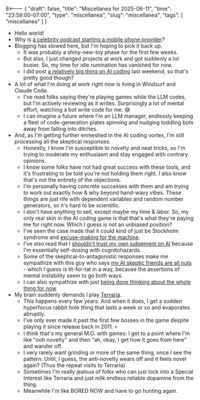 8<--- { "draft": false, "title": "Miscellanea for 2025-06-11", "time": "23:59:00-07:00", "type": "miscellanea", "slug": "miscellanea", "tags": [ "miscellanea" ] }

- Hello world!
- Why is [a celebrity podcast starting a mobile phone provider](https://www.hollywoodreporter.com/business/business-news/smartless-mobile-jason-bateman-will-arnett-mobile-business-1236261243/)?
- Blogging has slowed here, but I'm hoping to pick it back up.
	- It was probably a shiny-new-toy phase for the first few weeks.
	- But also, I just changed projects at work and got suddenly a lot busier. So, my time for idle rumination has vanished for now.
	- I did post [a relatively big thing on AI coding](https://blog.lmorchard.com/2025/06/07/semi-automatic-coding/) last weekend, so that's pretty good though?
- A lot of what I'm doing at work right now is living in Windsurf and Claude Code. 
	- I've read folks saying they're playing games while the LLM codes, but I'm actively reviewing as it writes. Surprisingly a lot of mental effort, watching a bot write code for me. 😅
	- I can imagine a future where I'm an LLM manager, endlessly keeping a fleet of code-generation plates spinning and nudging toddling bots away from falling into ditches.
- And, as I'm getting further enmeshed in the AI coding vortex, I'm still processing all the skeptical responses.
	- Honestly, I know I'm susceptible to novelty and neat tricks, so I'm trying to moderate my enthusiasm and stay engaged with contrary opinions.
	- I know some folks have not had great success with these tools, and it's frustrating to be told you're not holding them right. I also know that's not the entirety of the objections.
	- I'm personally having concrete successes with them and am trying to work out exactly how & why beyond hand-wavy vibes. These things are just rife with dependent variables and random number generators, so it's hard to be scientific.
	- I don't have anything to sell, except maybe my time & labor. So, my only real skin in the AI coding game is that that's what they're paying me for right now. Which I guess is not an unbiased position?
	- I've seen the case made that it could kind of just be Stockholm syndrome and [excuse-making for the machine](https://ferd.ca/the-gap-through-which-we-praise-the-machine.html).
	- I've also read that I [shouldn't trust my own judgement on AI](https://www.baldurbjarnason.com/2025/trusting-your-own-judgement-on-ai/) because I'm essentially self-dosing with cognitohazards.
	- Some of the skeptical-to-antagonistic responses make me sympathize with this guy who says [my AI skeptic friends are all nuts](https://fly.io/blog/youre-all-nuts/) - which I guess is tit-for-tat in a way, because the assertions of mental instability seem to go both ways.
	- I can also sympathize with just [being done thinking about the whole thing for now](https://blog.glyph.im/2025/06/i-think-im-done-thinking-about-genai-for-now.html).
- My brain suddenly demands I play [Terraria](https://www.terraria.org/).
	- This happens every few years. And when it does, I get a sudden hyperfocus rabbit hole thing that lasts a week or so and evaporates abruptly.
	- I've only ever made it past the first few bosses in the game despite playing it since release back in 2011. 💀
	- I think that's my general M.O. with games: I get to a point where I'm like "ooh novelty" and then "ah, okay, I get how it goes from here" and wander off.
	- I very rarely want grinding or more of the same thing, once I see the pattern. Until, I guess, the anti-novelty wears off and it feels novel again? (Thus the repeat visits to Terraria)
	- Sometimes I'm really jealous of folks who can just lock into a Special Interest like Terraria and just milk endless reliable dopamine from the thing.
	- Meanwhile I'm like BORED NOW and have to go hunting again.

